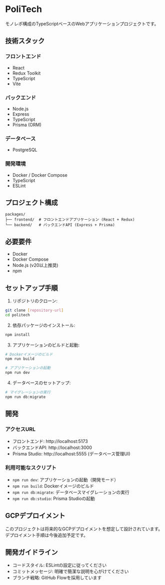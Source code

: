 ﻿# PoliTech

モノレポ構成のTypeScriptベースのWebアプリケーションプロジェクトです。

## 技術スタック

### フロントエンド
- React
- Redux Toolkit
- TypeScript
- Vite

### バックエンド
- Node.js
- Express
- TypeScript
- Prisma (ORM)

### データベース
- PostgreSQL

### 開発環境
- Docker / Docker Compose
- TypeScript
- ESLint

## プロジェクト構成

```
packages/
├── frontend/  # フロントエンドアプリケーション (React + Redux)
└── backend/   # バックエンドAPI (Express + Prisma)
```

## 必要要件

- Docker
- Docker Compose
- Node.js (v20以上推奨)
- npm

## セットアップ手順

1. リポジトリのクローン:
```bash
git clone [repository-url]
cd politech
```

2. 依存パッケージのインストール:
```bash
npm install
```

3. アプリケーションのビルドと起動:
```bash
# Dockerイメージのビルド
npm run build

# アプリケーションの起動
npm run dev
```

4. データベースのセットアップ:
```bash
# マイグレーションの実行
npm run db:migrate
```

## 開発

### アクセスURL
- フロントエンド: http://localhost:5173
- バックエンドAPI: http://localhost:3000
- Prisma Studio: http://localhost:5555 (データベース管理UI)

### 利用可能なスクリプト

- `npm run dev`: アプリケーションの起動（開発モード）
- `npm run build`: Dockerイメージのビルド
- `npm run db:migrate`: データベースマイグレーションの実行
- `npm run db:studio`: Prisma Studioの起動

## GCPデプロイメント

このプロジェクトは将来的なGCPデプロイメントを想定して設計されています。デプロイメント手順は今後追加予定です。

## 開発ガイドライン

- コードスタイル: ESLintの設定に従ってください
- コミットメッセージ: 明確で簡潔な説明を心がけてください
- ブランチ戦略: GitHub Flowを採用しています